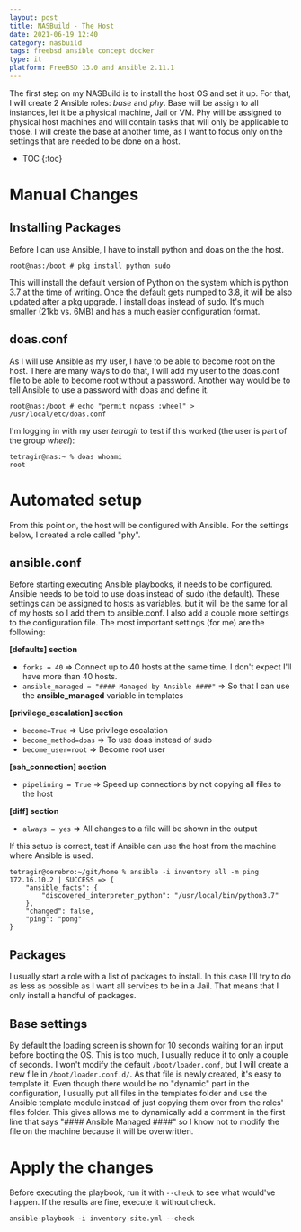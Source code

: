 ```yaml
---
layout:	post
title: NASBuild - The Host
date: 2021-06-19 12:40
category: nasbuild
tags: freebsd ansible concept docker
type: it
platform: FreeBSD 13.0 and Ansible 2.11.1
---
```


The first step on my NASBuild is to install the host OS and set it up. For that, I will create 2 Ansible roles: *base* and *phy*. Base will be assign to all instances, let it be a physical machine, Jail or VM. Phy will be assigned to physical host machines and will contain tasks that will only be applicable to those. I will create the base at another time, as I want to focus only on the settings that are needed to be done on a host.

* TOC
{:toc}

# Manual Changes

## Installing Packages

Before I can use Ansible, I have to install python and doas on the the host.

```
root@nas:/boot # pkg install python sudo
```

This will install the default version of Python on the system which is python 3.7 at the time of writing. Once the default gets numped to 3.8, it will be also updated after a pkg upgrade. I install doas instead of sudo. It's much smaller (21kb vs. 6MB) and has a much easier configuration format.

## doas.conf
As I will use Ansible as my user, I have to be able to become root on the host. There are many ways to do that, I will add my user to the doas.conf file to be able to become root without a password. Another way would be to tell Ansible to use a password with doas and define it.

```
root@nas:/boot # echo "permit nopass :wheel" > /usr/local/etc/doas.conf
```

I'm logging in with my user *tetragir* to test if this worked (the user is part of the group *wheel*):

```
tetragir@nas:~ % doas whoami
root
```

# Automated setup

From this point on, the host will be configured with Ansible. For the settings below, I created a role called "phy".

## ansible.conf
Before starting executing Ansible playbooks, it needs to be configured. Ansible needs to be told to use doas instead of sudo (the default). These settings can be assigned to hosts as variables, but it will be the same for all of my hosts so I add them to ansible.conf. I also add a couple more settings to the configuration file. The most important settings (for me) are the following:

**[defaults] section**

* ```forks = 40``` => Connect up to 40 hosts at the same time. I don't expect I'll have more than 40 hosts.
* ```ansible_managed = "#### Managed by Ansible ####"``` => So that I can use the **ansible_managed** variable in templates

**[privilege_escalation] section**

* ```become=True``` => Use privilege escalation
* ```become_method=doas``` => To use doas instead of sudo
* ```become_user=root``` => Become root user

**[ssh_connection] section**

* ```pipelining = True``` => Speed up connections by not copying all files to the host

**[diff] section**

* ```always = yes``` => All changes to a file will be shown in the output

If this setup is correct, test if Ansible can use the host from the machine where Ansible is used.

```
tetragir@cerebro:~/git/home % ansible -i inventory all -m ping
172.16.10.2 | SUCCESS => {
    "ansible_facts": {
        "discovered_interpreter_python": "/usr/local/bin/python3.7"
    },
    "changed": false,
    "ping": "pong"
}
```

## Packages
I usually start a role with a list of packages to install. In this case I'll try to do as less as possible as I want all services to be in a Jail. That means that I only install a handful of packages.

## Base settings
By default the loading screen is shown for 10 seconds waiting for an input before booting the OS. This is too much, I usually reduce it to only a couple of seconds. I won't modify the default ```/boot/loader.conf```, but I will create a new file in ```/boot/loader.conf.d/```. As that file is newly created, it's easy to template it. Even though there would be no "dynamic" part in the configuration, I usually put all files in the templates folder and use the Ansible template module instead of just copying them over from the roles' files folder. This gives allows me to dynamically add a comment in the first line that says "#### Ansible Managed ####" so I know not to modify the file on the machine because it will be overwritten.

# Apply the changes
Before executing the playbook, run it with ```--check``` to see what would've happen. If the results are fine, execute it without check.

```
ansible-playbook -i inventory site.yml --check
```
